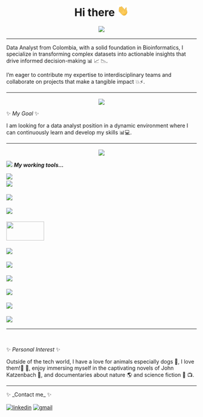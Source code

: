 <h1 align="center"> Hi there <img src="https://raw.githubusercontent.com/ABSphreak/ABSphreak/master/gifs/Hi.gif" width="30px"> </h1>

<div align="center">
  <img src="https://readme-typing-svg.herokuapp.com?font=Architects+Daughter&color=81E26A&size=28&center=true&lines=I'm+Diana+Gaitán...;Data+Analist...;I+love+data+and+dogs..."/>

</div>

<hr> 


Data Analyst from Colombia,  with a solid foundation in Bioinformatics, I specialize in transforming complex datasets into actionable insights that drive informed decision-making 📊 📈 📉.

I’m eager to contribute my expertise to interdisciplinary teams and collaborate on projects that make a tangible impact 💥⚡.
<hr>
<p align="center">
 <img align="center" src="https://media.giphy.com/media/JkVnfE54QdOMQBxmHg/giphy.gif" />

</p>

✨ _My Goal_ ✨

I am looking for a data analyst position in a dynamic environment where I can continuously learn and develop my skills 📊💻.

<hr>
<p align="center">
 <img align="center" src="https://media.giphy.com/media/h8RDGogSns9wpOJFzR/giphy.gif" />

</p>

<img src="https://media.giphy.com/media/iY8CRBdQXODJSCERIr/giphy.gif" width="30px">&nbsp;***My working tools...***
<p align="left">
  
  <code><img height="50" src="https://www.vectorlogo.zone/logos/github/github-ar21.svg"></code>
  <code> <img height="50" src="https://www.vectorlogo.zone/logos/python/python-ar21.svg"> </code>
  <code> <img height="50" src="https://www.vectorlogo.zone/logos/jupyter/jupyter-ar21.svg"> </code>
  <code> <img height="50" src="https://miro.medium.com/v2/resize:fit:2000/1*gM_WIfx7MXOO7jzsPm-Y0Q.png"> </code>
  <code> <img height="50" src="https://matplotlib.org/2.2.5/_images/sphx_glr_logos2_001.png" width='100'> </code>
  <code> <img height="50" src="https://upload.wikimedia.org/wikipedia/commons/thumb/e/ed/Pandas_logo.svg/768px-Pandas_logo.svg.png"> </code>
  <code> <img height="50" src="https://www.vectorlogo.zone/logos/numpy/numpy-ar21.svg"> </code>
  <code> <img height="50" src="https://cdn.prod.website-files.com/601064f495f4b4967f921aa9/632b60f8c1aa184a0e5766d9_202209-ms-sql-icon-3x.png"> </code>
  <code> <img height="50" src="https://www.vectorlogo.zone/logos/microsoft_powerbi/microsoft_powerbi-ar21.svg"> </code>
  <code> <img height="50" src="https://media.licdn.com/dms/image/C4E12AQHha9QzunmbRQ/article-cover_image-shrink_600_2000/0/1618408469872?e=2147483647&v=beta&t=M8MZHsvzYushmv4EGMBI9zMlv6mwPWjGj6tY2tAKuj8"> </code>
  <code> <img height="50" src="https://cdn.worldvectorlogo.com/logos/google-sheets-full-logo-1.svg"> </code>
  <hr>
<br>

✨ _Personal Interest_ ✨

Outside of the tech world, I have a love for animals especially dogs 🐶, I love them!🐩 🐾, enjoy immersing myself in the captivating novels of John Katzenbach 📘, and documentaries about nature 🌎 and  science fiction 🎥 📺.

<hr>
✨ _Contact me_ ✨

 <p align="left">
  <a href="https://www.linkedin.com/in/dmgv270492/" target="blank"><img align="center" src="https://user-images.githubusercontent.com/88904952/234979284-68c11d7f-1acc-4f0c-ac78-044e1037d7b0.png" alt="linkedin" height="50" width="50" /></a>
  <a href="mailto:dimgaitanva@gmail.com" target="_blank">
  <img align="center" src="https://github.com/Mo-Alsehli/Mo-Alsehli/assets/98949843/6d935082-a6bb-4f5d-be13-87b821d8421c" alt="gmail" height="50" width="50"  />
</a>
  </p>
  </div>


